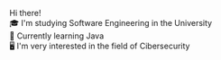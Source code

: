 Hi there!
<br>
🎓 I'm studying Software Engineering in the University 
<br>
📖 Currently learning Java 
<br>
🖥️ I'm very interested in the field of Cibersecurity

<!---
vivianeweber/vivianeweber is a ✨ special ✨ repository because its `README.md` (this file) appears on your GitHub profile.
You can click the Preview link to take a look at your changes.
--->
